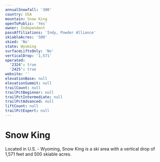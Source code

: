 ```yaml
---
annualSnowfall: '300'
country: USA
mountain: Snow King
openToPublic: 'Yes'
owner: Independent
passAffiliations: 'Indy, Powder Alliance'
skiableAcres: '500'
skied: 'No'
state: Wyoming
surfaceLiftsOnly: 'No'
verticalDrop: '1,571'
operated:
  '2324': true
  '2425': true
website: ''
elevationBase: null
elevationSummit: null
trailCount: null
trailPctBeginner: null
trailPctIntermediate: null
trailPctAdvanced: null
liftCount: null
trailPctExpert: null
---
```



# Snow King

Located in U.S. - Wyoming, Snow King is a ski area with a vertical drop of 1,571 feet and 500 skiable acres.
